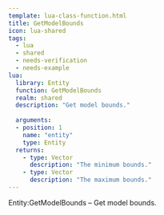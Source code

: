 ```yaml
---
template: lua-class-function.html
title: GetModelBounds
icon: lua-shared
tags:
  - lua
  - shared
  - needs-verification
  - needs-example
lua:
  library: Entity
  function: GetModelBounds
  realm: shared
  description: "Get model bounds."
  
  arguments:
  - position: 1
    name: "entity"
    type: Entity
  returns:
    - type: Vector
      description: "The minimum bounds."
    - type: Vector
      description: "The maximum bounds."
---
```


<div class="lua__search__keywords">
Entity:GetModelBounds &#x2013; Get model bounds.
</div>
